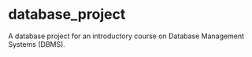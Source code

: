 # database_project
A database project for an introductory course on Database Management Systems (DBMS).
